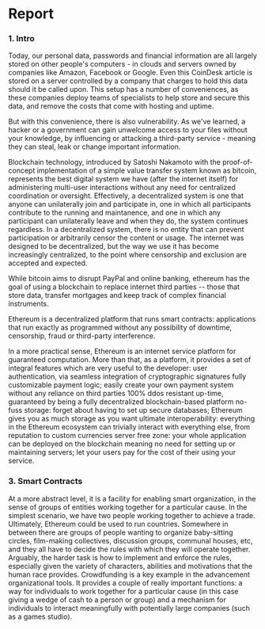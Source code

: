 # Report

### 1. Intro
Today, our personal data, passwords and financial information are all largely stored on other people's computers - in clouds and servers owned by companies like Amazon, Facebook or Google. Even this CoinDesk article is stored on a server controlled by a company that charges to hold this data should it be called upon.
This setup has a number of conveniences, as these companies deploy teams of specialists to help store and secure this data, and remove the costs that come with hosting and uptime.

But with this convenience, there is also vulnerability. As we've learned, a hacker or a government can gain unwelcome access to your files without your knowledge, by influencing or attacking a third-party service - meaning they can steal, leak or change important information.

Blockchain technology, introduced by Satoshi Nakamoto with the proof-of-concept implementation of a simple value transfer system known as bitcoin, represents the best digital system we have (after the internet itself) for administering multi-user interactions without any need for centralized coordination or oversight. Effectively, a decentralized system is one that anyone can unilaterally join and participate in, one in which all participants contribute to the running and maintanence, and one in which any participant can unilaterally leave and when they do, the system continues regardless. In a decentralized system, there is no entity that can prevent participation or arbitrarily censor the content or usage. The internet was designed to be decentralized, but the way we use it has become increasingly centralized, to the point where censorship and exclusion are accepted and expected. 

While bitcoin aims to disrupt PayPal and online banking, ethereum has the goal of using a blockchain to replace internet third parties -- those that store data, transfer mortgages and keep track of complex financial instruments.

Ethereum is a decentralized platform that runs smart contracts: applications that run exactly as programmed without any possibility of downtime, censorship, fraud or third-party interference.

In a more practical sense, Ethereum is an internet service platform for guaranteed computation. More than that, as a platform, it provides a set of integral features which are very useful to the developer:
user authentication, via seamless integration of cryptographic signatures
fully customizable payment logic; easily create your own payment system without any reliance on third parties
100% ddos resistant up-time, guaranteed by being a fully decentralized blockchain-based platform
no-fuss storage: forget about having to set up secure databases; Ethereum gives you as much storage as you want
ultimate interoperability: everything in the Ethereum ecosystem can trivially interact with everything else, from reputation to custom currencies
server free zone: your whole application can be deployed on the blockchain meaning no need for setting up or maintaining servers; let your users pay for the cost of their using your service.



### 3. Smart Contracts
At a more abstract level, it is a facility for enabling smart organization, in the sense of groups of entities working together for a particular cause. In the simplest scenario, we have two people working together to achieve a trade. Ultimately, Ethereum could be used to run countries. Somewhere in between there are groups of people wanting to organize baby-sitting circles, film-making collectives, discussion groups, communal houses, etc, and they all have to decide the rules with which they will operate together. Arguably, the harder task is how to implement and enforce the rules, especially given the variety of characters, abilities and motivations that the human race provides.
Crowdfunding is a key example in the advancement organizational tools. It provides a couple of really important functions: a way for individuals to work together for a particular cause (in this case giving a wedge of cash to a person or group) and a mechanism for individuals to interact meaningfully with potentially large companies (such as a games studio). 
